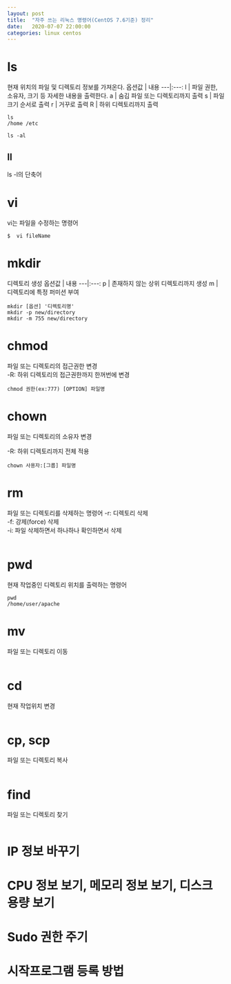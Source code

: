 ```yaml
---
layout: post
title:  "자주 쓰는 리눅스 명령어(CentOS 7.6기준) 정리"
date:   2020-07-07 22:00:00
categories: linux centos
---
```


# ls
현재 위치의 파일 및 디렉토리 정보를 가져온다.
옵션값 | 내용
---|:---:
l | 파일 권한, 소유자, 크기 등 자세한 내용을 출력한다.
a | 숨김 파일 또는 디렉토리까지 출력
s | 파일 크기 순서로 출력
r | 거꾸로 출력
R | 하위 디렉토리까지 출력
```
ls 
/home /etc

ls -al

```
## ll
ls -l의 단축어


# vi
vi는 파일을 수정하는 명령어
```
$  vi fileName
```


# mkdir
디렉토리 생성
옵션값 | 내용
---|:---:
p | 존재하지 않는 상위 디렉토리까지 생성
m | 디렉토리에 특정 퍼미션 부여
```
mkdir [옵션] '디렉토리명'
mkdir -p new/directory
mkdir -m 755 new/directory
```

# chmod
파일 또는 디렉토리의 접근권한 변경  
-R: 하위 디렉토리의 접근권한까지 한꺼번에 변경
```
chmod 권한(ex:777) [OPTION] 파일명
```

# chown
파일 또는 디렉토리의 소유자 변경  

-R: 하위 디렉토리까지 전체 적용  

```
chown 사용자:[그룹] 파일명
```

# rm
파일 또는 디렉토리를 삭제하는 명령어
-r: 디렉토리 삭제  
-f: 강제(force) 삭제  
-i: 파일 삭제하면서 하나하나 확인하면서 삭제  
```

```

# pwd
현재 작업중인 디렉토리 위치를 출력하는 명령어
```
pwd
/home/user/apache
```

# mv
파일 또는 디렉토리 이동
```

```

# cd
현재 작업위치 변경
```

```

# cp, scp
파일 또는 디렉토리 복사
```

```

# find
파일 또는 디렉토리 찾기
```

```

# IP 정보 바꾸기


# CPU 정보 보기, 메모리 정보 보기, 디스크 용량 보기

# Sudo 권한 주기

# 시작프로그램 등록 방법
